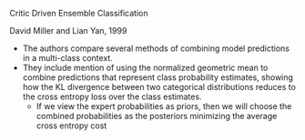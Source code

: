 Critic Driven Ensemble Classification

David Miller and Lian Yan, 1999

* The authors compare several methods of combining model predictions in a multi-class context.
* They include mention of using the normalized geometric mean to combine predictions that represent class probability estimates, showing how the KL divergence between two categorical distributions reduces to the cross entropy loss over the class estimates.
    * If we view the expert probabilities as priors, then we will choose the combined probabilities as the posteriors minimizing the average cross entropy cost